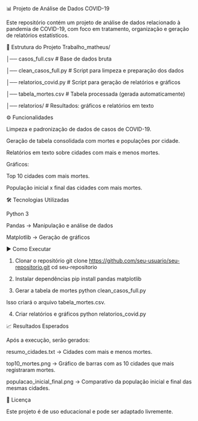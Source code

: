 📊 Projeto de Análise de Dados COVID-19

Este repositório contém um projeto de análise de dados relacionado à pandemia de COVID-19, com foco em tratamento, organização e geração de relatórios estatísticos.

📂 Estrutura do Projeto
Trabalho_matheus/

│── casos_full.csv              # Base de dados bruta

│── clean_casos_full.py         # Script para limpeza e preparação dos dados

│── relatorios_covid.py         # Script para geração de relatórios e gráficos

│── tabela_mortes.csv           # Tabela processada (gerada automaticamente)

│── relatorios/                 # Resultados: gráficos e relatórios em texto


⚙️ Funcionalidades

Limpeza e padronização de dados de casos de COVID-19.

Geração de tabela consolidada com mortes e populações por cidade.

Relatórios em texto sobre cidades com mais e menos mortes.

Gráficos:

Top 10 cidades com mais mortes.

População inicial x final das cidades com mais mortes.

🛠️ Tecnologias Utilizadas

Python 3

Pandas
 → Manipulação e análise de dados

Matplotlib
 → Geração de gráficos

▶️ Como Executar
1. Clonar o repositório
git clone https://github.com/seu-usuario/seu-repositorio.git
cd seu-repositorio

2. Instalar dependências
pip install pandas matplotlib

3. Gerar a tabela de mortes
python clean_casos_full.py


Isso criará o arquivo tabela_mortes.csv.

4. Criar relatórios e gráficos
python relatorios_covid.py

📈 Resultados Esperados

Após a execução, serão gerados:

resumo_cidades.txt → Cidades com mais e menos mortes.

top10_mortes.png → Gráfico de barras com as 10 cidades que mais registraram mortes.

populacao_inicial_final.png → Comparativo da população inicial e final das mesmas cidades.

📜 Licença

Este projeto é de uso educacional e pode ser adaptado livremente.
